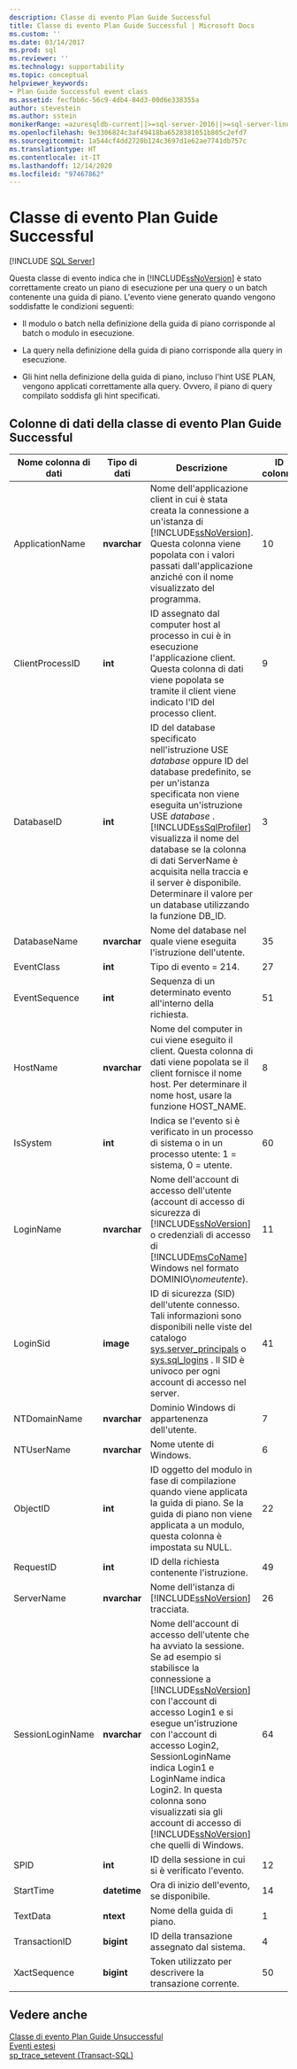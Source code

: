 ```yaml
---
description: Classe di evento Plan Guide Successful
title: Classe di evento Plan Guide Successful | Microsoft Docs
ms.custom: ''
ms.date: 03/14/2017
ms.prod: sql
ms.reviewer: ''
ms.technology: supportability
ms.topic: conceptual
helpviewer_keywords:
- Plan Guide Successful event class
ms.assetid: fecfbb6c-56c9-4db4-84d3-00d6e338355a
author: stevestein
ms.author: sstein
monikerRange: =azuresqldb-current||>=sql-server-2016||>=sql-server-linux-2017||=azuresqldb-mi-current
ms.openlocfilehash: 9e3306824c3af49418ba6528381051b805c2efd7
ms.sourcegitcommit: 1a544cf4dd2720b124c3697d1e62ae7741db757c
ms.translationtype: HT
ms.contentlocale: it-IT
ms.lasthandoff: 12/14/2020
ms.locfileid: "97467862"
---
```

# <a name="plan-guide-successful-event-class"></a>Classe di evento Plan Guide Successful
 [!INCLUDE [SQL Server](../../includes/applies-to-version/sqlserver.md)]

  Questa classe di evento indica che in [!INCLUDE[ssNoVersion](../../includes/ssnoversion-md.md)] è stato correttamente creato un piano di esecuzione per una query o un batch contenente una guida di piano. L'evento viene generato quando vengono soddisfatte le condizioni seguenti:  
  
-   Il modulo o batch nella definizione della guida di piano corrisponde al batch o modulo in esecuzione.  
  
-   La query nella definizione della guida di piano corrisponde alla query in esecuzione.  
  
-   Gli hint nella definizione della guida di piano, incluso l'hint USE PLAN, vengono applicati correttamente alla query. Ovvero, il piano di query compilato soddisfa gli hint specificati.  
  
## <a name="plan-guide-successful-event-class-data-columns"></a>Colonne di dati della classe di evento Plan Guide Successful  
  
|Nome colonna di dati|Tipo di dati|Descrizione|ID colonna|Filtrabile|  
|----------------------|---------------|-----------------|---------------|----------------|  
|ApplicationName|**nvarchar**|Nome dell'applicazione client in cui è stata creata la connessione a un'istanza di [!INCLUDE[ssNoVersion](../../includes/ssnoversion-md.md)]. Questa colonna viene popolata con i valori passati dall'applicazione anziché con il nome visualizzato del programma.|10|Sì|  
|ClientProcessID|**int**|ID assegnato dal computer host al processo in cui è in esecuzione l'applicazione client. Questa colonna di dati viene popolata se tramite il client viene indicato l'ID del processo client.|9|Sì|  
|DatabaseID|**int**|ID del database specificato nell'istruzione USE *database* oppure ID del database predefinito, se per un'istanza specificata non viene eseguita un'istruzione USE *database* . [!INCLUDE[ssSqlProfiler](../../includes/sssqlprofiler-md.md)] visualizza il nome del database se la colonna di dati ServerName è acquisita nella traccia e il server è disponibile. Determinare il valore per un database utilizzando la funzione DB_ID.|3|Sì|  
|DatabaseName|**nvarchar**|Nome del database nel quale viene eseguita l'istruzione dell'utente.|35|Sì|  
|EventClass|**int**|Tipo di evento = 214.|27|No|  
|EventSequence|**int**|Sequenza di un determinato evento all'interno della richiesta.|51|No|  
|HostName|**nvarchar**|Nome del computer in cui viene eseguito il client. Questa colonna di dati viene popolata se il client fornisce il nome host. Per determinare il nome host, usare la funzione HOST_NAME.|8|Sì|  
|IsSystem|**int**|Indica se l'evento si è verificato in un processo di sistema o in un processo utente: 1 = sistema, 0 = utente.|60|Sì|  
|LoginName|**nvarchar**|Nome dell'account di accesso dell'utente (account di accesso di sicurezza di [!INCLUDE[ssNoVersion](../../includes/ssnoversion-md.md)] o credenziali di accesso di [!INCLUDE[msCoName](../../includes/msconame-md.md)] Windows nel formato DOMINIO\\*nomeutente*).|11|Sì|  
|LoginSid|**image**|ID di sicurezza (SID) dell'utente connesso. Tali informazioni sono disponibili nelle viste del catalogo [sys.server_principals](../../relational-databases/system-catalog-views/sys-server-principals-transact-sql.md) o [sys.sql_logins](../../relational-databases/system-catalog-views/sys-sql-logins-transact-sql.md) . Il SID è univoco per ogni account di accesso nel server.|41|Sì|  
|NTDomainName|**nvarchar**|Dominio Windows di appartenenza dell'utente.|7|Sì|  
|NTUserName|**nvarchar**|Nome utente di Windows.|6|Sì|  
|ObjectID|**int**|ID oggetto del modulo in fase di compilazione quando viene applicata la guida di piano. Se la guida di piano non viene applicata a un modulo, questa colonna è impostata su NULL.|22|Sì|  
|RequestID|**int**|ID della richiesta contenente l'istruzione.|49|Sì|  
|ServerName|**nvarchar**|Nome dell'istanza di [!INCLUDE[ssNoVersion](../../includes/ssnoversion-md.md)] tracciata.|26|No|  
|SessionLoginName|**nvarchar**|Nome dell'account di accesso dell'utente che ha avviato la sessione. Se ad esempio si stabilisce la connessione a [!INCLUDE[ssNoVersion](../../includes/ssnoversion-md.md)] con l'account di accesso Login1 e si esegue un'istruzione con l'account di accesso Login2, SessionLoginName indica Login1 e LoginName indica Login2. In questa colonna sono visualizzati sia gli account di accesso di [!INCLUDE[ssNoVersion](../../includes/ssnoversion-md.md)] che quelli di Windows.|64|Sì|  
|SPID|**int**|ID della sessione in cui si è verificato l'evento.|12|Sì|  
|StartTime|**datetime**|Ora di inizio dell'evento, se disponibile.|14|Sì|  
|TextData|**ntext**|Nome della guida di piano.|1|Sì|  
|TransactionID|**bigint**|ID della transazione assegnato dal sistema.|4|Sì|  
|XactSequence|**bigint**|Token utilizzato per descrivere la transazione corrente.|50|Sì|  
  
## <a name="see-also"></a>Vedere anche  
 [Classe di evento Plan Guide Unsuccessful](../../relational-databases/event-classes/plan-guide-unsuccessful-event-class.md)   
 [Eventi estesi](../../relational-databases/extended-events/extended-events.md)   
 [sp_trace_setevent &#40;Transact-SQL&#41;](../../relational-databases/system-stored-procedures/sp-trace-setevent-transact-sql.md)  
  
  
